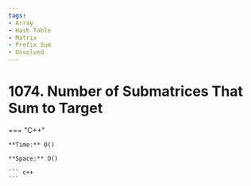 ```yaml
---
tags:
- Array
- Hash Table
- Matrix
- Prefix Sum
- Unsolved
---
```



# 1074. Number of Submatrices That Sum to Target

=== "C++"

    **Time:** O()

    **Space:** O()

    ``` c++
    ```